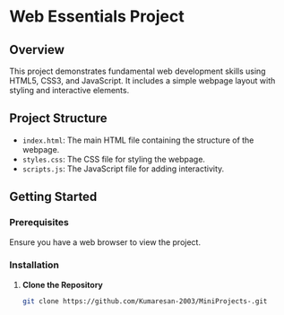 # Web Essentials Project

## Overview

This project demonstrates fundamental web development skills using HTML5, CSS3, and JavaScript. It includes a simple webpage layout with styling and interactive elements.

## Project Structure

- `index.html`: The main HTML file containing the structure of the webpage.
- `styles.css`: The CSS file for styling the webpage.
- `scripts.js`: The JavaScript file for adding interactivity.

## Getting Started

### Prerequisites

Ensure you have a web browser to view the project.

### Installation

1. **Clone the Repository**

   ```bash
   git clone https://github.com/Kumaresan-2003/MiniProjects-.git
